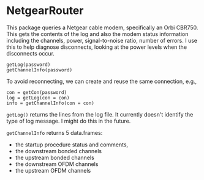 # NetgearRouter

This package queries a Netgear cable modem, specifically an Orbi CBR750.
This gets the contents of the log and also the modem status information including the channels,
power, signal-to-noise ratio, number of errors.
I use this to help diagnose disconnects, looking at the power levels when the disconnects occur.

```
getLog(password)
getChannelInfo(password)
```


To avoid reconnecting, we can create and reuse the same connection, e.g.,
```
con = getCon(password)
log = getLog(con = con)
info = getChannelInfo(con = con)
```


`getLog()` returns the lines from the log file. It currently doesn't identify the type of log
message. I might do this in the future.

`getChannelInfo` returns 5 data.frames: 
+ the startup procedure status and comments, 
+ the downstream bonded channels
+ the upstream bonded channels
+ the downstream OFDM channels
+ the upstream OFDM channels

